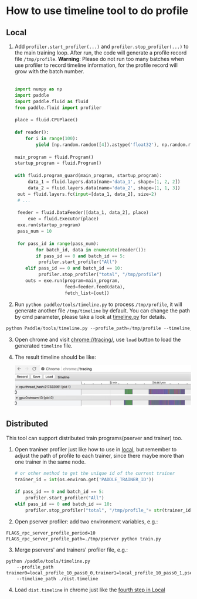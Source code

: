 # How to use timeline tool to do profile

## <span id="local">Local</span>

1. Add `profiler.start_profiler(...)` and `profiler.stop_profiler(...)` to the main training loop. After run, the code will generate a profile record file `/tmp/profile`. **Warning**: Please do not run too many batches when use profiler to record timeline information, for the profile record will grow with the batch number.

    ```python

    import numpy as np
    import paddle
    import paddle.fluid as fluid
    from paddle.fluid import profiler

    place = fluid.CPUPlace()

    def reader():
        for i in range(100):
            yield [np.random.random([4]).astype('float32'), np.random.random([3]).astype('float32')],

    main_program = fluid.Program()
    startup_program = fluid.Program()

    with fluid.program_guard(main_program, startup_program):
         data_1 = fluid.layers.data(name='data_1', shape=[1, 2, 2])
         data_2 = fluid.layers.data(name='data_2', shape=[1, 1, 3])
     out = fluid.layers.fc(input=[data_1, data_2], size=2)
     # ...

     feeder = fluid.DataFeeder([data_1, data_2], place)
         exe = fluid.Executor(place)
     exe.run(startup_program)
     pass_num = 10

     for pass_id in range(pass_num):
            for batch_id, data in enumerate(reader()):
            if pass_id == 0 and batch_id == 5:
             profiler.start_profiler("All")
        elif pass_id == 0 and batch_id == 10:
             profiler.stop_profiler("total", "/tmp/profile")
        outs = exe.run(program=main_program,
                       feed=feeder.feed(data),
                       fetch_list=[out])

    ```

2. Run `python paddle/tools/timeline.py` to process `/tmp/profile`, it will generate another
file `/tmp/timeline` by default. You can change the path by cmd parameter, please take a look at
[timeline.py](https://github.com/PaddlePaddle/Paddle/blob/develop/tools/timeline.py) for details.
```python
python Paddle/tools/timeline.py --profile_path=/tmp/profile --timeline_path=timeline
```

3. Open chrome and visit <chrome://tracing/>, use `load` button to load the generated `timeline` file.




4. The result timeline should be like:<a name="local_step_4"></a>

    ![chrome timeline](./timeline.jpeg)

## Distributed
This tool can support distributed train programs(pserver and trainer) too.

1. Open traniner profiler just like how to use in [local](#local), but remember to adjust the path of profile to each trainer, since there maybe more than one trainer in the same node.
    ```python
    # or other method to get the unique id of the current trainer
    trainer_id = int(os.environ.get('PADDLE_TRAINER_ID'))

    if pass_id == 0 and batch_id == 5:
        profiler.start_profiler("All")
    elif pass_id == 0 and batch_id == 10:
        profiler.stop_profiler("total", "/tmp/profile_"+ str(trainer_id))

    ```

2. Open pserver profiler: add two environment variables, e.g.:
```
FLAGS_rpc_server_profile_period=10 FLAGS_rpc_server_profile_path=./tmp/pserver python train.py
```

3. Merge pservers' and trainers' profiler file, e.g.:
```
python /paddle/tools/timeline.py
    --profile_path trainer0=local_profile_10_pass0_0,trainer1=local_profile_10_pass0_1,pserver0=./pserver_0,pserver1=./pserver_1
    --timeline_path ./dist.timeline
```

4. Load `dist.timeline` in chrome just like the [fourth step in Local](#local_step_4)
